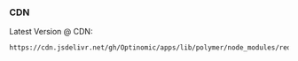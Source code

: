 
### CDN
Latest Version @ CDN:

```
https://cdn.jsdelivr.net/gh/Optinomic/apps/lib/polymer/node_modules/redux/3.6.0/redux.min.js
```